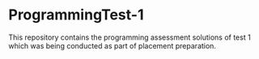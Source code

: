 # ProgrammingTest-1
This repository contains the programming assessment solutions of test 1 which was being conducted as part of placement preparation. 
